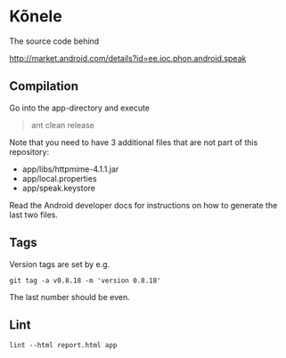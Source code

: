 Kõnele
======

The source code behind

http://market.android.com/details?id=ee.ioc.phon.android.speak


Compilation
-----------

Go into the app-directory and execute

> ant clean release

Note that you need to have 3 additional files that are not part of this
repository:

  * app/libs/httpmime-4.1.1.jar
  * app/local.properties
  * app/speak.keystore

Read the Android developer docs for instructions on how to generate the
last two files.


Tags
----

Version tags are set by e.g.

	git tag -a v0.8.18 -m 'version 0.8.18'

The last number should be even.


Lint
----

	lint --html report.html app
